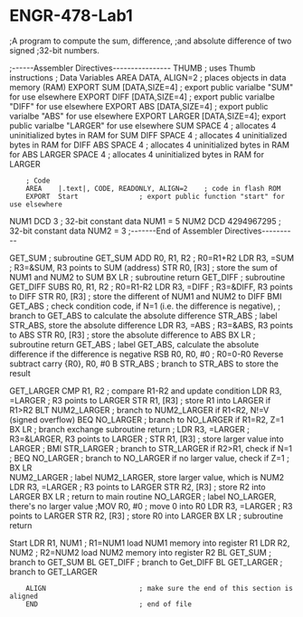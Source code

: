 # ENGR-478-Lab1

;A program to compute the sum, difference, 
;and absolute difference of two signed 
;32-bit numbers.

;------Assembler Directives----------------
        THUMB						; uses Thumb instructions
		; Data Variables
		AREA    DATA, ALIGN=2 		; places objects in data memory (RAM)
		EXPORT  SUM	[DATA,SIZE=4]	; export public varialbe "SUM" for use elsewhere
		EXPORT  DIFF [DATA,SIZE=4]	; export public varialbe "DIFF" for use elsewhere
		EXPORT  ABS [DATA,SIZE=4]	; export public varialbe "ABS" for use elsewhere
		EXPORT  LARGER [DATA,SIZE=4]; export public varialbe "LARGER" for use elsewhere
SUM     SPACE	4   				; allocates 4 uninitialized bytes in RAM for SUM
DIFF	SPACE	4					; allocates 4 uninitialized bytes in RAM for DIFF
ABS		SPACE	4					; allocates 4 uninitialized bytes in RAM for ABS
LARGER  SPACE	4					; allocates 4 uninitialized bytes in RAM for LARGER

		; Code
		AREA    |.text|, CODE, READONLY, ALIGN=2	; code in flash ROM
		EXPORT  Start				; export public function "start" for use elsewhere
NUM1   	DCD   	3						; 32-bit constant data NUM1 = 5
NUM2	DCD		4294967295					; 32-bit constant data NUM2 = 3
;-------End of Assembler Directives----------


GET_SUM								; subroutine GET_SUM
		ADD R0, R1, R2				; R0=R1+R2
		LDR R3, =SUM				; R3=&SUM, R3 points to SUM (address)
		STR R0, [R3]				; store the sum of NUM1 and NUM2 to SUM
		BX	LR						; subroutine return
GET_DIFF							; subroutine GET_DIFF
		SUBS R0, R1, R2				; R0=R1-R2
		LDR R3, =DIFF				; R3=&DIFF, R3 points to DIFF
		STR R0, [R3]				; store the different of NUM1 and NUM2 to DIFF
		BMI	GET_ABS					; check condition code, if N=1 (i.e. the difference is negative), 
									; branch to GET_ABS to calculate the absolute difference
STR_ABS								; label STR_ABS, store the absolute difference
		LDR R3, =ABS				; R3=&ABS, R3 points to ABS
		STR R0, [R3]				; store the absolute difference to ABS
		BX	LR						; subroutine return
GET_ABS								; label GET_ABS, calculate the absolute difference if the difference is negative
		RSB	R0, R0, #0				; R0=0-R0 Reverse subtract carry {R0}, R0, #0
		B	STR_ABS					; branch to STR_ABS to store the result
		
GET_LARGER
		CMP R1, R2					; compare R1-R2 and update condition
		LDR R3, =LARGER				; R3 points to LARGER
		STR R1, [R3]				; store R1 into LARGER if R1>R2
		BLT NUM2_LARGER				; branch to NUM2_LARGER if R1<R2, N!=V (signed overflow)
		BEQ NO_LARGER				; branch to NO_LARGER if R1=R2, Z=1
		BX LR						; branch exchange subroutine return
;		LDR R3, =LARGER				; R3=&LARGER, R3 points to LARGER
;		STR R1, [R3]				; store larger value into LARGER
;		BMI STR_LARGER				; branch to STR_LARGER if R2>R1, check if N=1
;		BEQ NO_LARGER				; branch to NO_LARGER if no larger value, check if Z=1
;		BX LR		
NUM2_LARGER							; label NUM2_LARGER, store larger value, which is NUM2
		LDR R3, =LARGER				; R3 points to LARGER
		STR R2, [R3]				; store R2 into LARGER
		BX LR						; return to main routine
NO_LARGER							; label NO_LARGER, there's no larger value ;MOV R0, #0					; move 0 into R0
		LDR R3, =LARGER				; R3 points to LARGER
		STR R2, [R3]				; store R0 into LARGER
		BX LR						; subroutine return
		
Start	LDR R1, NUM1				; R1=NUM1 load NUM1 memory into register R1
		LDR R2,	NUM2				; R2=NUM2 load NUM2 memory into register R2
		BL	GET_SUM					; branch to GET_SUM 
		BL	GET_DIFF				; branch to Get_DIFF
		BL 	GET_LARGER				; branch to GET_LARGER

		ALIGN                       ; make sure the end of this section is aligned
		END                         ; end of file
